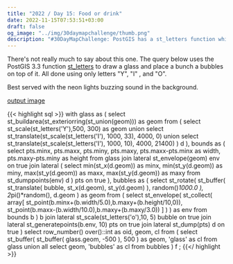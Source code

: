 ```yaml
---
title: "2022 / Day 15: Food or drink"
date: 2022-11-15T07:53:51+03:00
draft: false
og_image: "../img/30daymapchallenge/thumb.png"
description: "#30DayMapChallenge: PostGIS has a st_letters function which returns polygons made out of input text."
---
```

There's not really much to say about this one. The query below uses the
PostGIS 3.3 function [st_letters](https://postgis.net/docs/ST_Letters.html)
to draw a glass and place a bunch a bubbles on top of it. All
done using only letters "Y", "I" , and "O".

Best served with the neon lights buzzing sound in the background.

[output image](https://tkardi.ee/writeup/img/30daymapchallenge/2022/day-15-food-or-drink.gif)

{{< highlight sql >}}
with
    glass as (
        select
            st_buildarea(st_exteriorring(st_union(geom))) as geom
        from (
            select st_scale(st_letters('Y'),500, 300) as geom
            union
            select st_translate(st_scale(st_letters('I'), 1000, 33), 4000, 0)
            union
            select st_translate(st_scale(st_letters('I'), 1000, 10), 4000, 21400)
        ) d
    ),
    bounds as (
        select
            pts.minx, pts.maxx, pts.miny, pts.maxy,
            pts.maxx-pts.minx as width,
            pts.maxy-pts.miny as height
        from glass
            join lateral
                st_envelope(geom) env on true
            join lateral (
                select
                    min(st_x(d.geom)) as minx,
                    min(st_y(d.geom)) as miny,
                    max(st_y(d.geom)) as maxx,
                    max(st_y(d.geom)) as maxy
                from
                    st_dumppoints(env) d
            ) pts on true
    ),
    bubbles as (
        select
            st_rotate(
                st_buffer(
                    st_translate(
                        bubble,
                        st_x(d.geom),
                        st_y(d.geom)
                    ),
                    random()*1000.0
                ),
                2*pi()*random(),
                d.geom
            ) as geom
        from (
            select
                st_envelope(
                    st_collect(
                        array[
                            st_point(b.minx+(b.width/5.0),b.maxy+(b.height/10,0)),
                            st_point(b.maxx-(b.width/10.0),b.maxy+(b.maxy/3.0))
                        ]
                    )
                ) as env
            from
                bounds b
        ) b
            join lateral
                st_scale(st_letters('o'),10, 5) bubble on true
            join lateral
                st_generatepoints(b.env, 10) pts on true
            join lateral
                st_dump(pts) d on true
    )
select
    row_number() over()::int as oid, geom, cl
from (
    select
        st_buffer(
            st_buffer(
                glass.geom,
                -500
            ),
            500
        ) as geom, 'glass' as cl
    from
        glass
    union all
    select
        geom, 'bubbles' as cl
    from
        bubbles
) f
;
{{</ highlight >}}
